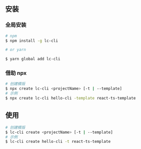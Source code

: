 ## 安装

### 全局安装

```bash
# npm
$ npm install -g lc-cli

# or yarn

$ yarn global add lc-cli
```

### 借助 npx

```bash
# 创建模版
$ npx create lc-cli <projectName> [-t | --template]
# 示例
$ npx create lc-cli hello-cli -template react-ts-template
```

## 使用

```bash
# 创建模版
$ lc-cli create <projectName> [-t | --template]
# 示例
$ lc-cli create hello-cli -t react-ts-template
```
